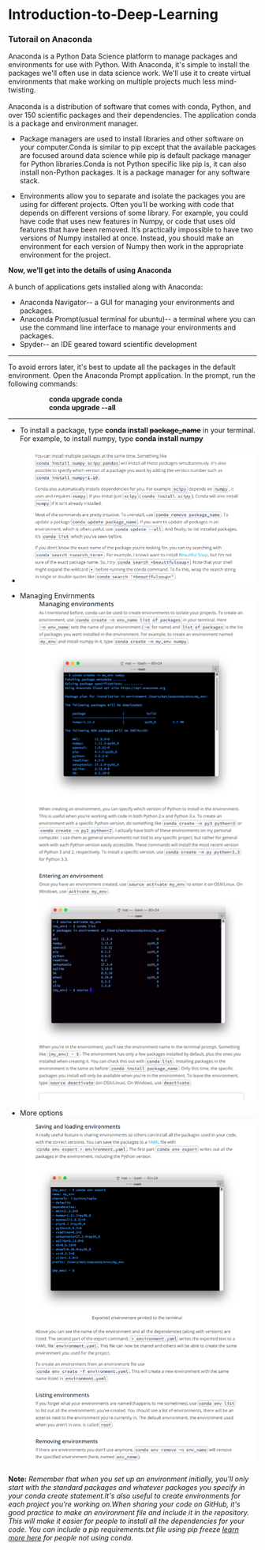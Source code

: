 # Introduction-to-Deep-Learning

### Tutorail on Anaconda

Anaconda is a Python Data Science platform to manage packages and environments for use with Python. With Anaconda, it's simple to install the packages we'll often use in data science work. We'll use it to create virtual environments that make working on multiple projects much less mind-twisting.
<br/>
<br/>
Anaconda is  a distribution of software that comes with conda, Python, and over 150 scientific packages and their dependencies. The application conda is a package and environment manager.

 * Package managers are used to install libraries and other software on your computer.Conda is similar to pip except that the available packages are focused around data science while pip is default package manager for Python libraries.Conda is not Python specific like pip is, it can also install non-Python packages. It is a package manager for any software stack.

 * Environments allow you to separate and isolate the packages you are using for different projects. Often you’ll be working with code that depends on different versions of some library. For example, you could have code that uses new features in Numpy, or code that uses old features that have been removed. It’s practically impossible to have two versions of Numpy installed at once. Instead, you should make an environment for each version of Numpy then work in the appropriate environment for the project.

**Now, we'll get into the details of using Anaconda**<br/><br/>
A bunch of applications gets installed along with Anaconda:
 * Anaconda Navigator-- a GUI for managing your environments and packages.
 * Anaconda Prompt(usual terminal for ubuntu)-- a terminal where you can use the command line interface to manage your environments and packages.
 * Spyder-- an IDE geared toward scientific development
___
To avoid errors later, it's best to update all the packages in the default environment. Open the Anaconda Prompt application. In the prompt, run the following commands:

&nbsp;&nbsp;&nbsp;&nbsp;&nbsp;&nbsp;&nbsp;&nbsp;&nbsp;&nbsp;&nbsp;&nbsp;&nbsp;&nbsp;&nbsp;&nbsp;&nbsp;&nbsp;&nbsp;&nbsp;&nbsp;**conda upgrade conda**<br/>
  &nbsp;&nbsp;&nbsp;&nbsp;&nbsp;&nbsp;&nbsp;&nbsp;&nbsp;&nbsp;&nbsp;&nbsp;&nbsp;&nbsp;&nbsp;&nbsp;&nbsp;&nbsp;&nbsp;&nbsp;         **conda upgrade --all**
  ___
 * To install a package, type **conda install ~~package_name~~** in your terminal. For example, to install numpy, type **conda install numpy**
 * ![alt text](conda.png)

 * Managing Envirnments ![alt text](conda2.png)

 * More options ![alt text](conda3.png)

**Note:**
 *Remember that when you set up an environment initially, you'll only start with the standard packages and whatever packages you specify in your conda create statement.It's also useful to create environments for each project you're working on.When sharing your code on GitHub, it's good practice to make an environment file and include it in the repository. This will make it easier for people to install all the dependencies for your code.
 You can include a pip requirements.txt file using pip freeze [learn more here](https://pip.pypa.io/en/stable/reference/pip_freeze/) for people not using conda.*

